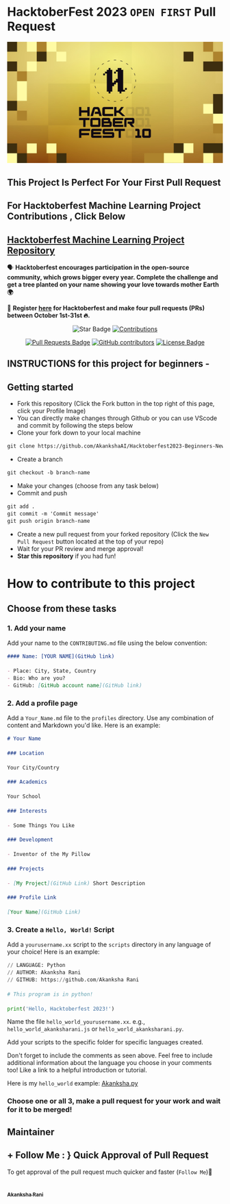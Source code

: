# HacktoberFest 2023 `OPEN FIRST` Pull Request
![HacktoberFest 2023](logo.png)


## This Project Is Perfect For Your First Pull Request
## For Hacktoberfest Machine Learning Project Contributions , Click Below
## [Hacktoberfest Machine Learning Project Repository ](https://github.com/AkankshaAI/Hacktoberfest-Machine-Learning-diseases)

🗣 **Hacktoberfest encourages participation in the open-source community, which grows bigger every year. Complete the challenge and get a tree planted on your name showing your love towards mother Earth 🌍**

📢 **Register [here](https://hacktoberfest.digitalocean.com) for Hacktoberfest and make four pull requests (PRs) between October 1st-31st 🔥.**

<div align="center">

 <img src="https://img.shields.io/static/v1?label=%F0%9F%8C%9F&message=If%20Useful&style=style=flat&color=BC4E99" alt="Star Badge"/>
 <a href="https://github.com/AkankshaAI" ><img src="https://img.shields.io/badge/Contributions-welcome-violet.svg?style=flat&logo=git" alt="Contributions" /></a>

<a href="https://github.com/AkankshaAI/Hacktoberfest2023-Beginners-New/pulls"><img src="https://img.shields.io/github/issues-pr/AkankshaAI/Hacktoberfest2023-Beginners-New" alt="Pull Requests Badge"/></a>
<a href="https://github.com/AkankshaAI/Hacktoberfest2023-Beginners-New/graphs/contributors"><img alt="GitHub contributors" src="https://img.shields.io/github/contributors/AkankshaAI/Hacktoberfest2023-Beginners-New?color=2b9348"></a>
<a href="https://github.com/AkankshaAI/Hacktoberfest2023-Beginners-New/blob/master/LICENSE"><img src="https://img.shields.io/github/license/AkankshaAI/Hacktoberfest2023-Beginners-New?color=2b9348" alt="License Badge"/></a>

</div>

## INSTRUCTIONS for this project for beginners -

## Getting started

- Fork this repository (Click the Fork button in the top right of this page, click your Profile Image)
- You can directly make changes through Github or you can use VScode and commit by following the steps below
- Clone your fork down to your local machine

```markdown
git clone https://github.com/AkankshaAI/Hacktoberfest2023-Beginners-New.git
```

- Create a branch

```markdown
git checkout -b branch-name
```

- Make your changes (choose from any task below)
- Commit and push

```markdown
git add .
git commit -m 'Commit message'
git push origin branch-name
```

- Create a new pull request from your forked repository (Click the `New Pull Request` button located at the top of your repo)
- Wait for your PR review and merge approval!
- **Star this repository** if you had fun!

# How to contribute to this project

## Choose from these tasks

### 1. Add your name

Add your name to the `CONTRIBUTING.md` file using the below convention:

```markdown
#### Name: [YOUR NAME](GitHub link)

- Place: City, State, Country
- Bio: Who are you?
- GitHub: [GitHub account name](GitHub link)
```

### 2. Add a profile page

Add a `Your_Name.md` file to the `profiles` directory. Use any combination of content and Markdown you'd like. Here is an example:

```markdown
# Your Name

### Location

Your City/Country

### Academics

Your School

### Interests

- Some Things You Like

### Development

- Inventor of the My Pillow

### Projects

- [My Project](GitHub Link) Short Description

### Profile Link

[Your Name](GitHub Link)
```

### 3. Create a `Hello, World!` Script

Add a `yourusername.xx` script to the `scripts` directory in any language of your choice! Here is an example:

```Python
// LANGUAGE: Python
// AUTHOR: Akanksha Rani
// GITHUB: https://github.com/Akanksha Rani

# This program is in python!

print('Hello, Hacktoberfest 2023!')

```

Name the file `hello_world_yourusername.xx`. e.g., `hello_world_akanksharani.js` or `hello_world_akanksharani.py`.

Add your scripts to the specific folder for specific languages created.

Don't forget to include the comments as seen above. Feel free to include additional information about the language you choose in your comments too! Like a link to a helpful introduction or tutorial.

Here is my `hello_world` example: [Akanksha.py](https://github.com/AkankshaAI/Hacktoberfest2023-Beginners-New/tree/main/Scripts)

### Choose one or all 3, make a pull request for your work and wait for it to be merged!


## Maintainer
## + Follow Me : } Quick Approval of Pull Request
To get approval of the pull request much quicker and faster (`Follow Me`)🚀
<tr><td align="center"><a href="https://github.com/AkankshaAI"><kbd><img src="https://avatars3.githubusercontent.com/AkankshaAI?size=100" width="100px;" alt=""/></kbd><br /><sub><b>Akanksha Rani</b></sub></a><br /></td>

</tr>
